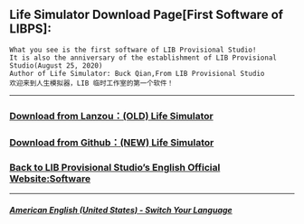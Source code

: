 ## Life Simulator Download Page[First Software of LIBPS]:

 ```
What you see is the first software of LIB Provisional Studio!
It is also the anniversary of the establishment of LIB Provisional Studio(August 25, 2020)
Author of Life Simulator: Buck Qian,From LIB Provisional Studio
欢迎来到人生模拟器，LIB 临时工作室的第一个软件！
```
------------
### [Download from Lanzou：(OLD) Life Simulator](https://mixiaozai.lanzoum.com/Life-Simulator)

### [Download from Github：(NEW) Life Simulator](https://libps.github.io/download/Life_Simulator.exe)

### [Back to LIB Provisional Studio’s English Official Website:Software](https://libps.github.io/en-us/Software)
------------
##### [American English (United States) - Switch Your Language](https://libps.github.io/index)



